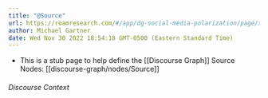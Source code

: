 ```yaml
---
title: "@Source"
url: https://roamresearch.com/#/app/dg-social-media-polarization/page/x6CRpFVbZ
author: Michael Gartner
date: Wed Nov 30 2022 18:54:18 GMT-0500 (Eastern Standard Time)
---
```


- This is a stub page to help define the [[Discourse Graph]] Source Nodes: [[discourse-graph/nodes/Source]]

###### Discourse Context


